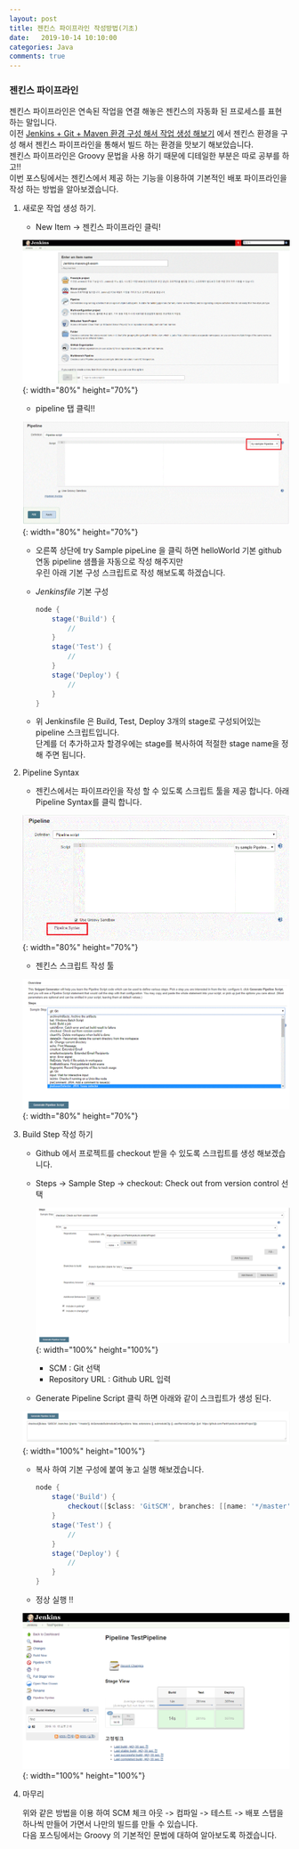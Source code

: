 ```yaml
---
layout: post
title: 젠킨스 파이프라인 작성방법(기초)
date:   2019-10-14 10:10:00
categories: Java
comments: true 
---
```


### 젠킨스 파이프라인

젠킨스 파이프라인은 연속된 작업을 연결 해놓은 젠킨스의 자동화 된 프로세스를 표현 하는 말입니다.  
이전 [Jenkins + Git + Maven 환경 구성 해서 작업 생성 해보기](https://parkhyeokjin.github.io/java/2019/10/01/JekinsFastProject.html) 에서 젠킨스 환경을 구성 해서
젠킨스 파이프라인을 통해서 빌드 하는 환경을 맛보기 해보았습니다.  
젠킨스 파이프라인은 Groovy 문법을 사용 하기 때문에 디테일한 부분은 따로 공부를 하고!!  
이번 포스팅에서는 젠킨스에서 제공 하는 기능을 이용하여 기본적인 배포 파이프라인을 작성 하는 방법을 알아보겠습니다.    

1. 새로운 작업 생성 하기.

    - New Item -> 젠킨스 파이프라인 클릭!
    
    ![jenkins index Page](/img/jenkins/jenkins-5.GIF){: width="80%" height="70%"}
    
    - pipeline 탭 클릭!!
    
    ![jenkins index Page](/img/jenkins/jenkins-11.GIF){: width="80%" height="70%"}
    
    - 오른쪽 상단에 try Sample pipeLine 을 클릭 하면 helloWorld 기본 github 연동 pipeline 샘플을 자동으로 작성 해주지만  
      우린 아래 기본 구성 스크립트로 작성 해보도록 하겠습니다.
    
    - _Jenkinsfile_ 기본 구성
     
        ```groovy
        node {  
            stage('Build') { 
                // 
            }
            stage('Test') { 
                // 
            }
            stage('Deploy') { 
                // 
            }
        }
        ```
    
    - 위 Jenkinsfile 은  Build, Test, Deploy 3개의 stage로 구성되어있는 pipeline 스크립트입니다.      
    단계를 더 추가하고자 할경우에는 stage를 복사하여 적절한 stage name을 정해 주면 됩니다.   

2. Pipeline Syntax
    
    - 젠킨스에서는 파이프라인을 작성 할 수 있도록 스크립트 툴을 제공 합니다. 아래 Pipeline Syntax를 클릭 합니다.  
    
    ![jenkins index Page](/img/jenkins/jenkins-12.GIF){: width="80%" height="70%"}
    
    - 젠킨스 스크립트 작성 툴
    
    ![jenkins index Page](/img/jenkins/jenkins-13.png){: width="80%" height="70%"}

3. Build Step 작성 하기

    - Github 에서 프로젝트를 checkout 받을 수 있도록 스크립트를 생성 해보겠습니다.
    
    - Steps -> Sample Step -> checkout: Check out from version control 선택
    
        ![jenkins index Page](/img/jenkins/jenkins-14.png){: width="100%" height="100%"}
   
        - SCM : Git 선택
        - Repository URL : Github URL 입력 
   
    - Generate Pipeline Script 클릭 하면 아래와 같이 스크립트가 생성 된다.
    
    ![jenkins index Page](/img/jenkins/jenkins-15.png){: width="100%" height="100%"}
    
    - 복사 하여 기본 구성에 붙여 놓고 실행 해보겠습니다.
    
        ```groovy
        node {  
            stage('Build') { 
                checkout([$class: 'GitSCM', branches: [[name: '*/master']], doGenerateSubmoduleConfigurations: false, extensions: [], submoduleCfg: [], userRemoteConfigs: [[url: 'https://github.com/ParkHyeokJin/JenkinsProject']]])
            }
            stage('Test') { 
                // 
            }
            stage('Deploy') { 
                // 
            }
        }
        ```
     
    - 정상 실행 !!
    
    ![jenkins index Page](/img/jenkins/jenkins-16.png){: width="100%" height="100%"}
    
4. 마무리

    위와 같은 방법을 이용 하여 SCM 체크 아웃 -> 컴파일 -> 테스트 -> 배포 스탭을 하나씩 만들어 가면서 나만의 빌드를 만들 수 있습니다.      
    다음 포스팅에서는 Groovy 의 기본적인 문법에 대하여 알아보도록 하겠습니다.
      
